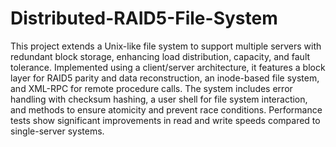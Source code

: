 # Distributed-RAID5-File-System

This project extends a Unix-like file system to support multiple servers with redundant block storage, enhancing load distribution, capacity, and fault tolerance. Implemented using a client/server architecture, it features a block layer for RAID5 parity and data reconstruction, an inode-based file system, and XML-RPC for remote procedure calls. The system includes error handling with checksum hashing, a user shell for file system interaction, and methods to ensure atomicity and prevent race conditions. Performance tests show significant improvements in read and write speeds compared to single-server systems.
